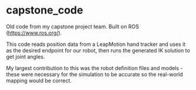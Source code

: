 # capstone_code
Old code from my capstone project team. Built on ROS (https://www.ros.org/).

This code reads position data from a LeapMotion hand tracker and uses it as the desired endpoint for our robot, then runs the generated IK solution to get joint angles.

My largest contribution to this was the robot definition files and models - these were necessary for the simulation to be accurate so the real-world mapping would be correct.
